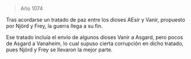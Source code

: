 > Año 1074

Tras acordarse un tratado de paz entre los dioses AEsir y Vanir, propuesto por Njörd y Frey, la guerra llega a su fin.

Ese tratado incluía el envío de algunos dioses Vanir a Asgard, pero pocos de Asgard a Vanaheim, lo cual supuso cierta corrupción en dicho tratado, pues Njörd y Frey se llevaron la mejor parte.